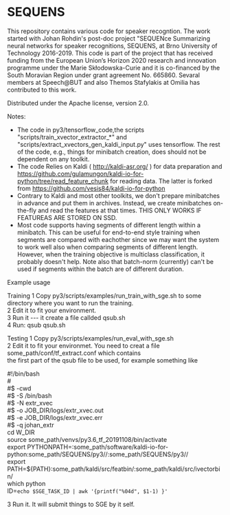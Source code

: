 # SEQUENS

This repository contains various code for speaker recogntion. The work started with Johan Rohdin's
post-doc project "SEQUENce Summarizing neural networks for speaker recognitions, SEQUENS, at Brno 
University of Technology 2016-2019. This code is part of the project that has received funding from 
the European Union’s Horizon 2020 research and innovation programme under the Marie Skłodowska-Curie
and it is co-financed by the South Moravian Region under grant agreement No. 665860.
Sevaral members at Speech@BUT and also Themos Stafylakis at Omilia has contributed to this work. 


Distributed under the Apache license, version 2.0.


Notes:
 * The code in py3/tensorflow_code,the scripts "scripts/train_xvector_extractor_*" and "scripts/extract_xvectors_gen_kaldi_input.py" 
   uses tensorflow. The rest of the code, e.g., things for minibatch creation,  does should not be dependent on any toolkit.
 * The code Relies on Kaldi ( http://kaldi-asr.org/ ) for data preparation and
   https://github.com/gulamungon/kaldi-io-for-python/tree/read_feature_chunk for reading data. The latter is forked from
   https://github.com/vesis84/kaldi-io-for-python    
 * Contrary to Kaldi and most other toolkits, we don't prepare minibatches in advance and put them in archives. Instead,
   we create minibatches on-the-fly and read the features at that times. THIS ONLY WORKS IF FEATUREAS ARE STORED ON SSD.
 * Most code supports having segments of different length within a minibatch. This can be useful for end-to-end style training
   when segments are compared with eachother since we may want the system to work well also when comparing segments of different
   length. However, when the training objective is multiclass classification, it probably doesn't help. Note also that batch-norm
   (currently) can't be used if segments within the batch are of different duration.

Example usage

Training
1 Copy py3/scripts/examples/run_train_with_sge.sh to some directory where you want to run the training.  
2 Edit it to fit your environment.  
3 Run it --- it create a file callded qsub.sh  
4 Run: qsub qsub.sh  

Testing
1 Copy py3/scripts/examples/run_eval_with_sge.sh  
2 Edit it to fit your environmet. You need to creat a file some_path/conf/tf_extract.conf which contains  
  the first part of the qsub file to be used, for example something like  

\#!/bin/bash  
\#  
\#$ -cwd  
\#$ -S /bin/bash  
\#$ -N extr_xvec  
\#$ -o JOB_DIR/logs/extr_xvec.out  
\#$ -e JOB_DIR/logs/extr_xvec.err  
\#$ -q johan_extr  
cd W_DIR  
source some_path/venvs/py3.6_tf_20191108/bin/activate  
export PYTHONPATH=:some_path/software/kaldi-io-for-python:some_path/SEQUENS/py3//:some_path/SEQUENS/py3//  
export PATH=${PATH}:some_path/kaldi/src/featbin/:some_path/kaldi/src/ivectorbin/  
which python  
ID=`echo $SGE_TASK_ID | awk '{printf("%04d", $1-1) }'`

3 Run it. It will submit things to SGE by it self.  